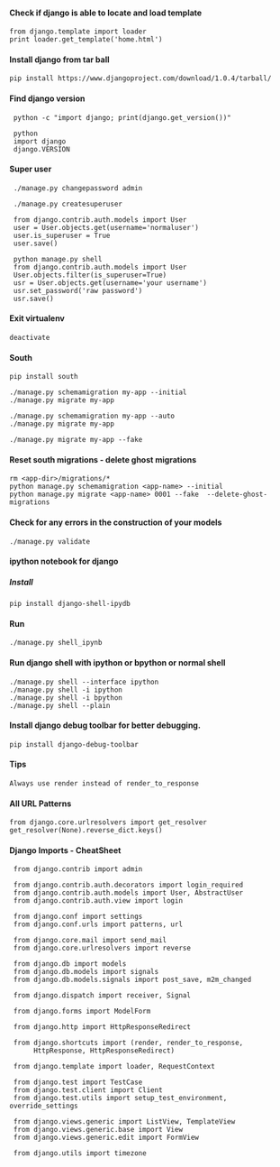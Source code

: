 #### Check if django is able to locate and load template
	from django.template import loader   
	print loader.get_template('home.html') 


#### Install django from tar ball 

    pip install https://www.djangoproject.com/download/1.0.4/tarball/    


#### Find django version 

     python -c "import django; print(django.get_version())"   
     
     python
     import django
     django.VERSION
     
     
#### Super user

     ./manage.py changepassword admin
     
     ./manage.py createsuperuser
     
     from django.contrib.auth.models import User
     user = User.objects.get(username='normaluser')
     user.is_superuser = True
     user.save()
    
     python manage.py shell
     from django.contrib.auth.models import User
     User.objects.filter(is_superuser=True)
     usr = User.objects.get(username='your username')
     usr.set_password('raw password')
     usr.save()
     
#### Exit virtualenv

    deactivate


#### South 
    pip install south
    
    ./manage.py schemamigration my-app --initial
    ./manage.py migrate my-app
    
    ./manage.py schemamigration my-app --auto
    ./manage.py migrate my-app
    
    ./manage.py migrate my-app --fake


#### Reset south migrations - delete ghost migrations

    rm <app-dir>/migrations/*
    python manage.py schemamigration <app-name> --initial
    python manage.py migrate <app-name> 0001 --fake  --delete-ghost-migrations
    
    
#### Check for any errors in the construction of your models

    ./manage.py validate
    

#### ipython notebook for django
##### Install
	pip install django-shell-ipydb
#### Run
	./manage.py shell_ipynb
	
#### Run django shell with ipython or bpython or normal shell 
	./manage.py shell --interface ipython
	./manage.py shell -i ipython
	./manage.py shell -i bpython
	./manage.py shell --plain
	

#### Install django debug toolbar for better debugging.
	pip install django-debug-toolbar
	
#### Tips 

    Always use render instead of render_to_response

#### All URL Patterns 
    from django.core.urlresolvers import get_resolver
    get_resolver(None).reverse_dict.keys()
	
	
	
	
    
    

#### Django Imports - CheatSheet

     from django.contrib import admin 

     from django.contrib.auth.decorators import login_required
     from django.contrib.auth.models import User, AbstractUser
     from django.contrib.auth.view import login

     from django.conf import settings
     from django.conf.urls import patterns, url

     from django.core.mail import send_mail
     from django.core.urlresolvers import reverse   

     from django.db import models
     from django.db.models import signals
     from django.db.models.signals import post_save, m2m_changed
     
     from django.dispatch import receiver, Signal

     from django.forms import ModelForm
     
     from django.http import HttpResponseRedirect

     from django.shortcuts import (render, render_to_response,
          HttpResponse, HttpResponseRedirect) 

     from django.template import loader, RequestContext

     from django.test import TestCase
     from django.test.client import Client
     from django.test.utils import setup_test_environment, override_settings
     
     from django.views.generic import ListView, TemplateView
     from django.views.generic.base import View     
     from django.views.generic.edit import FormView

     from django.utils import timezone 

